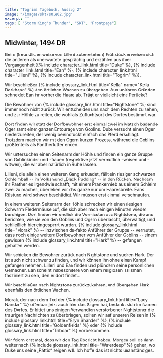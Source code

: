 ```yaml
---
title: "Togrims Tagebuch, Auszug 2"
image: "/images/skt/s01e02.jpg"
excerpt: ""
tags: [ "Storm King's Thunder", "SKT", "Frontpage"]
---
```


## Midwinter, 1494 DR

Beim (freundlicherweise von Lilleni zubereitetem) Frühstück erweisen sich die anderen als unerwartete gesprächig und erzählen aus ihrer Vergangenheit ({% include character_link.html title="Duke" %}, {% include character_link.html title="Ean" %}, {% include character_link.html title="Lilleni" %}, {% include character_link.html title="Togrim" %}).

Wir beschließen {% include glossary_link.html title="Kella" name="Kella Darkhope" %} den örtlichen Wachen zu übergeben. Aus unklaren Gründen schneidet Ean ihr vorher die Haare ab. Trägt er vielleicht eine Perücke?

Die Bewohner von {% include glossary_link.html title="Nightstone" %} sind immer noch nicht zurück. Wir entscheiden uns nach dem Rechten zu sehen, und zur Höhle zu reiten, die wohl als Zufluchtsort des Dorfes bestimmt war.

Dort finden wir statt der Dorfbewohner erst einmal zwei im Matsch badende Oger samt einer ganzen Entourage von Goblins. Duke versucht einen Oger niederzureiten, der wenig beeindruckt einfach das Pferd erschlägt. Trotzdem machen wir mit den Ogern kurzen Prozess, während die Goblins größtenteils als Pantherfutter enden.

Wir untersuchen einen Seitenarm der Höhle und finden ein ganze Gruppe von Goblinkinder und -frauen (respektive jetzt vermutlich -waisen und -witwen), die wir aber natürlich in Ruhe lassen.

Lilleni, die allein einen weiteren Gang erkundet, fällt ein riesiger schwarzen Schleimball -- im Volksmund „Black Pudding“ -- in den Rücken. Nachdem ihr Panther es irgendwie schafft, mit einem Prankenhieb aus einem Schleim zwei zu machen, überleben wir das ganze nur um Haaresbreite. Eans Rüstung wird schwer beschädigt. Wir müssen erst einmal verschnaufen.

In einem weiteren Seitenarm der Höhle schrecken wir einen riesigen Schwarm Fledermäuse auf, die sich aber nach einigen Minuten wieder beruhigen. Dort finden wir endlich die Vermissten aus Nightstone, die uns berichten, wie sie von den Goblins und Ogern überrascht, überwältigt, und schließlich hier eingesperrt wurden. {% include glossary_link.html title="Morak" %} -- inzwischen de-fakto Anführer der Gruppe -- vermutet, dass noch einige weitere Dorfbewohner vom Anführer der Goblins -- einem gewissen {% include glossary_link.html title="Hark" %} -- gefangen gehalten werden.

Wir schicken die Bewohner zurück nach Nightstone und suchen Hark. Der ist auch nicht schwer zu finden, und wir können ihn ohne einen Kampf gefangen nehmen. Lilleni und Ean finden und plündern seine persönlichen Gemächer. Ean scheint insbesondere von einem religiösen Talisman fasziniert zu sein, den er dort findet…

Wir beschließen nach Nightstone zurückzukehren, und übergeben Hark ebenfalls den örtlichen Wachen.

Morak, der nach dem Tod der {% include glossary_link.html title="Lady Nandar" %} offenbar jetzt auch hier das Sagen hat, bedankt sich im Namen des Dorfes. Er bittet uns einigen Verwandten verstorbener Nightstoner die traurigen Nachrichten zu überbringen, sollten wir auf unseren Reisen in {% include glossary_link.html title="Bryn Shander" %}, {% include glossary_link.html title="Goldenfields" %} oder {% include glossary_link.html title="Triboar" %} vorbeikommen.

Wir feiern erst mal, dass wir den Tag überlebt haben. Morgen soll es dann weiter nach {% include glossary_link.html title="Waterdeep" %} gehen, wo Duke uns seine „Pättio“ zeigen will. Ich hoffe das ist nichts unanständiges.
